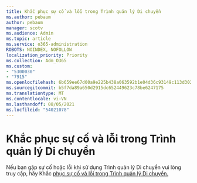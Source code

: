 ```yaml
---
title: Khắc phục sự cố và lỗi trong Trình quản lý Di chuyển
ms.author: pebaum
author: pebaum
manager: scotv
ms.audience: Admin
ms.topic: article
ms.service: o365-administration
ROBOTS: NOINDEX, NOFOLLOW
localization_priority: Priority
ms.collection: Adm_O365
ms.custom:
- "5300030"
- "7915"
ms.openlocfilehash: 6b659ee67d00a9e225b438a063592b1e04d36c93149c113d302cb56e474db3a8
ms.sourcegitcommit: b5f7da89a650d2915dc652449623c78be6247175
ms.translationtype: MT
ms.contentlocale: vi-VN
ms.lasthandoff: 08/05/2021
ms.locfileid: "54021078"
---
```

# <a name="troubleshoot-migration-manager-issues-and-errors"></a>Khắc phục sự cố và lỗi trong Trình quản lý Di chuyển

Nếu bạn gặp sự cố hoặc lỗi khi sử dụng Trình quản lý Di chuyển vui lòng truy cập, hãy Khắc [phục sự cố và lỗi trong Trình quản lý Di chuyển.](https://docs.microsoft.com/sharepointmigration/mm-troubleshoot)
